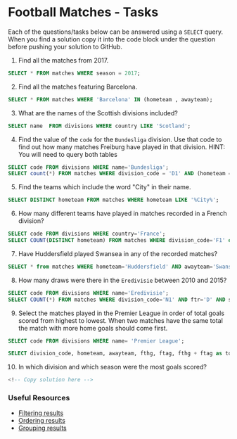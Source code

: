 # Football Matches - Tasks

Each of the questions/tasks below can be answered using a `SELECT` query. When you find a solution copy it into the code block under the question before pushing your solution to GitHub.

1) Find all the matches from 2017.

```sql
SELECT * FROM matches WHERE season = 2017;


```

2) Find all the matches featuring Barcelona.

```sql
SELECT * FROM matches WHERE 'Barcelona' IN (hometeam , awayteam);


```

3) What are the names of the Scottish divisions included?

```sql
SELECT name  FROM divisions WHERE country LIKE 'Scotland';


```

4) Find the value of the `code` for the `Bundesliga` division. Use that code to find out how many matches Freiburg have played in that division. HINT: You will need to query both tables

```sql
SELECT code FROM divisions WHERE name='Bundesliga';
SELECT count(*) FROM matches WHERE division_code = 'D1' AND (hometeam = 'Freiburg' OR awayteam = 'Freiburg')

```

5) Find the teams which include the word "City" in their name. 

```sql
SELECT DISTINCT hometeam FROM matches WHERE hometeam LIKE '%City%';


```

6) How many different teams have played in matches recorded in a French division?

```sql
SELECT code FROM divisions WHERE country='France';
SELECT COUNT(DISTINCT hometeam) FROM matches WHERE division_code='F1' or division_code='F2';


```

7) Have Huddersfield played Swansea in any of the recorded matches?

```sql
SELECT * from matches WHERE hometeam='Huddersfield' AND awayteam='Swansea' OR hometeam='Swansea' AND awayteam='Huddersfield';


```

8) How many draws were there in the `Eredivisie` between 2010 and 2015?

```sql
SELECT code FROM divisions WHERE name='Eredivisie';
SELECT COUNT(*) FROM matches WHERE division_code='N1' AND ftr='D' AND season BETWEEN 2010 AND 2015;


```

9) Select the matches played in the Premier League in order of total goals scored from highest to lowest. When two matches have the same total the match with more home goals should come first.

```sql
SELECT code FROM divisions WHERE name= 'Premier League';

SELECT division_code, hometeam, awayteam, fthg, ftag, fthg + ftag as total FROM matches WHERE division_code = 'E0' ORDER BY total DESC;
```

10) In which division and which season were the most goals scored?

```sql
<!-- Copy solution here -->


```

### Useful Resources

- [Filtering results](https://www.w3schools.com/sql/sql_where.asp)
- [Ordering results](https://www.w3schools.com/sql/sql_orderby.asp)
- [Grouping results](https://www.w3schools.com/sql/sql_groupby.asp)